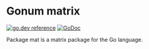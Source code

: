 # Gonum matrix

[![go.dev reference](https://pkg.go.dev/badge/github.com/jak9708/gonummat/mat)](https://pkg.go.dev/github.com/jak9708/gonummat/mat)
[![GoDoc](https://godocs.io/github.com/jak9708/gonummat/mat?status.svg)](https://godocs.io/github.com/jak9708/gonummat/mat)

Package mat is a matrix package for the Go language.

